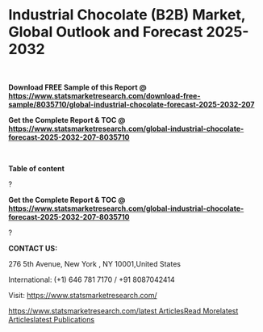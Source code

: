 <h1>Industrial Chocolate (B2B) Market, Global Outlook and Forecast 2025-2032</h1><br/><p><strong>Download FREE Sample of this Report @ <a href="https://www.statsmarketresearch.com/download-free-sample/8035710/global-industrial-chocolate-forecast-2025-2032-207">https://www.statsmarketresearch.com/download-free-sample/8035710/global-industrial-chocolate-forecast-2025-2032-207</a></strong></p>
 
 
 
 <div><b>Get the Complete Report & TOC @ <a href="https://www.statsmarketresearch.com/global-industrial-chocolate-forecast-2025-2032-207-8035710">https://www.statsmarketresearch.com/global-industrial-chocolate-forecast-2025-2032-207-8035710</a></b></div>
 
 
 
 <p><br />
 
 <b>Table of content</b></p>
 
 
 
 <p>? </p>
 
 
 
 <div><b>Get the Complete Report & TOC @ <a href="https://www.statsmarketresearch.com/global-industrial-chocolate-forecast-2025-2032-207-8035710">https://www.statsmarketresearch.com/global-industrial-chocolate-forecast-2025-2032-207-8035710</a></b></div>
 
 
 
 <p>? </p>
 
 
 
 <p><b>CONTACT US:</b><br />
 
 276 5th Avenue, New York , NY 10001,United States<br />
 
 International: (+1) 646 781 7170 / +91 8087042414<br />
 
 Visit: <a href="https://www.statsmarketresearch.com/">https://www.statsmarketresearch.com/</a><br />
 
 <a href="https://gyeongbokgung.com">https://www.statsmarketresearch.com/</a><a href="https://hallyeomaritime.com">latest Articles</a><a href="https://jingwansa.com">Read More</a><a href="https://nguoiviet.jp/">latest Articles</a><a href="https://www.intelmarketresearch.com/">latest Publications</a></p>